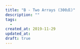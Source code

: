 ```yaml
---
title: "B - Two Arrays (300点)"
description: ""
tags:
  - 
created_at: 2019-11-29
updated_at: 
draft: true
---
```

